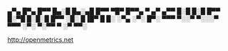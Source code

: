 
▄▀▄ █▀▄ █▀▀ █▄░█ █▄░▄█ █▀▀ ▀█▀ █▀▀▄ ▀ ▄▀ ▄▀▀
█░█ █░█ █▀▀ █░▀█ █░█░█ █▀▀ ░█░ █▐█▀ █ █░ ░▀▄
░▀░ █▀░ ▀▀▀ ▀░░▀ ▀░░░▀ ▀▀▀ ░▀░ ▀░▀▀ ▀ ░▀ ▀▀░

http://openmetrics.net
